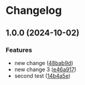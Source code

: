 # Changelog

## 1.0.0 (2024-10-02)


### Features

* new change ([48bab9d](https://github.com/MaximilianGewers/mono-repo-test/commit/48bab9d3c8a514b8549b6e7d74cf724ff0b36825))
* new change 3 ([e46a917](https://github.com/MaximilianGewers/mono-repo-test/commit/e46a917bf8719afd87eaa8ed4b1dc5be26143c79))
* second test ([14b4a5e](https://github.com/MaximilianGewers/mono-repo-test/commit/14b4a5eb104de9a05e4a6b09ae6dd6d249d2f898))
